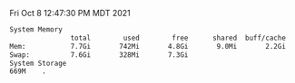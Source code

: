 Fri Oct  8 12:47:30 PM MDT 2021
```bash
System Memory
               total        used        free      shared  buff/cache   available
Mem:           7.7Gi       742Mi       4.8Gi       9.0Mi       2.2Gi       6.6Gi
Swap:          7.6Gi       328Mi       7.3Gi
System Storage
669M	.
```
```bash

